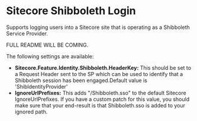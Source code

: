 # Sitecore Shibboleth Login
Supports logging users into a Sitecore site that is operating as a Shibboleth Service Provider.

FULL README WILL BE COMING.

The following settings are available:

- **Sitecore.Feature.Identity.Shibboleth.HeaderKey:** This should be set to a Request Header sent to the SP which can be used to identify that a Shibboleth session has been engaged.Default value is 'ShibIdentityProvider'
- **IgnoreUrlPrefixes:** This adds "/Shibboleth.sso" to the default Sitecore IgnoreUrlPrefixes. If you have a custom patch for this value, you should make sure that your end-result is that Shibboleth.sso is added to your ignored path.
